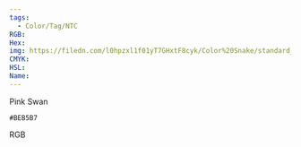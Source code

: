 ```yaml
---
tags:
  - Color/Tag/NTC
RGB:
Hex:
img: https://filedn.com/l0hpzxl1f01yT7GHxtF8cyk/Color%20Snake/standard_csv_to_svg//BEB5B7.svg
CMYK:
HSL:
Name:
---
```

Pink Swan
```palette
#BEB5B7
```
RGB

